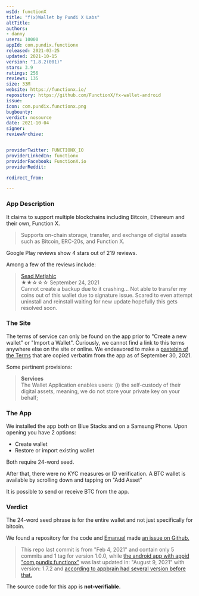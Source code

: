 ```yaml
---
wsId: functionX
title: "f(x)Wallet by Pundi X Labs"
altTitle: 
authors:
- danny
users: 10000
appId: com.pundix.functionx
released: 2021-03-25
updated: 2021-10-15
version: "1.8.2(001)"
stars: 3.9
ratings: 256
reviews: 135
size: 33M
website: https://functionx.io/
repository: https://github.com/FunctionX/fx-wallet-android
issue: 
icon: com.pundix.functionx.png
bugbounty: 
verdict: nosource
date: 2021-10-04
signer: 
reviewArchive:


providerTwitter: FUNCTIONX_IO
providerLinkedIn: functionx
providerFacebook: FunctionX.io
providerReddit: 

redirect_from:

---
```



### App Description

It claims to support multiple blockchains including Bitcoin, Ethereum and their own, Function X. 

> Supports on-chain storage, transfer, and exchange of digital assets such as Bitcoin, ERC-20s, and Function X.

Google Play reviews show 4 stars out of 219 reviews. 

Among a few of the reviews include:

> [Sead Metjahic](https://play.google.com/store/apps/details?id=com.pundix.functionx&reviewId=gp%3AAOqpTOGv4V8i6M_ZbM-q3PxR16FaLXKcDEgKSd8soXjm3swPoZ4dDhnl_-oj3HUPrCPW391nU3BXH7EaAoAHsg)<br>
  ★★☆☆☆ September 24, 2021 <br>
       Cannot create a backup due to it crashing... Not able to transfer my coins out of this wallet due to signature issue. Scared to even attempt uninstall and reinstall waiting for new update hopefully this gets resolved soon.

### The Site

The terms of service can only be found on the app prior to "Create a new wallet" or "Import a Wallet". Curiously, we cannot find a link to this terms anywhere else on the site or online. We endeavored to make a [pastebin of the Terms](https://pastebin.com/HtC4CnEy) that are copied verbatim from the app as of September 30, 2021.

Some pertinent provisions:

> **Services**<br>
The Wallet Application enables users: (i) the self-custody of their digital assets, meaning, we do not store your private key on your behalf; 

### The App

We installed the app both on Blue Stacks and on a Samsung Phone. Upon opening you have 2 options:

- Create wallet
- Restore or import existing wallet

Both require 24-word seed.

After that, there were no KYC measures or ID verification. A BTC wallet is available by scrolling down and tapping on "Add Asset"

It is possible to send or receive BTC from the app.

### Verdict
The 24-word seed phrase is for the entire wallet and not just specifically for bitcoin. 

We found a repository for the code and [Emanuel](https://walletscrutiny.com/authors/emanuel/) made [an issue on Github.](https://github.com/FunctionX/fx-wallet-android/issues/1)

> This repo last commit is from "Feb 4, 2021" and contain only 5 commits and 1 tag for version 1.0.0, while [the android app with appid "com.pundix.functionx"](https://play.google.com/store/apps/details?id=com.pundix.functionx) was last updated in: "August 9, 2021" with version: 1.7.2 and [according to appbrain had several version before that.](https://www.appbrain.com/app/fxwallet-by-pundi-x-labs/com.pundix.functionx)

The source code for this app is **not-verifiable.**
